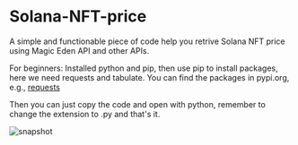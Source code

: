 # Solana-NFT-price
A simple and functionable piece of code help you retrive Solana NFT price using Magic Eden API and other APIs.

For beginners:
Installed python and pip, then use pip to install packages, here we need requests and tabulate. You can find the packages in pypi.org, e.g., [requests](https://pypi.org/project/requests/ )

Then you can just copy the code and open with python, remember to change the extension to .py and that's it.

![snapshot](https://user-images.githubusercontent.com/85978231/184819245-2e02195c-c2c0-4434-af99-e0bf0bd92559.png)
